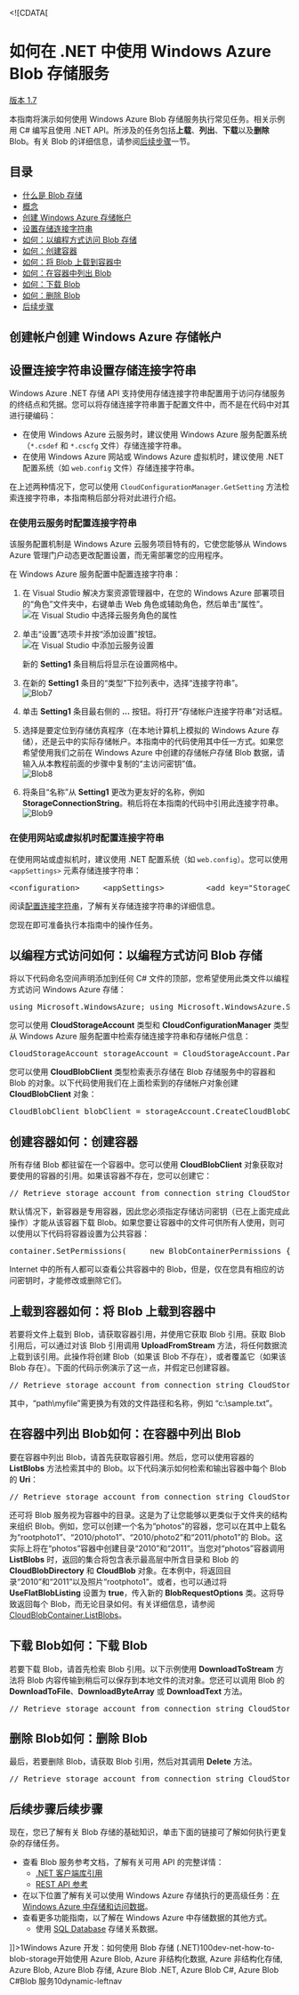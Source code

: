 <?xml version="1.0" encoding="UTF-8"?>
<localize><TextpageLeftNav id="18424" parentID="18423" level="5" writerID="52" creatorID="94" nodeType="1137" template="1052" sortOrder="1" createDate="2013-04-26T18:57:02" updateDate="2014-08-18T11:09:04" nodeName="blob storage v1.7" urlName="blob-storage-v17" writerName="uRest" creatorName="xunfan" path="-1,11978,13431,17371,18423,18424" isDoc=""><bodyText><![CDATA[<div>
<?UMBRACO_MACRO macroAlias="AzureChunkDisplayer" chunkpath="devcenter/dotnet" chunkname="article-left-menu" hide="0" />
<h1>如何在 .NET 中使用 Windows Azure Blob 存储服务</h1>
<div class="dev-center-tutorial-selector"><a href="/zh-cn/develop/net/how-to-guides/blob-storage-v17/" title="版本 1.7" class="current">版本 1.7</a> </div>
<p>本指南将演示如何使用 Windows Azure Blob 存储服务执行常见任务。相关示例用 C# 编写且使用 .NET API。所涉及的任务包括<strong>上载</strong>、<strong>列出</strong>、<strong>下载</strong>以及<strong>删除</strong> Blob。有关 Blob 的详细信息，请参阅<a href="#next-steps">后续步骤</a>一节。</p>
<h2>目录</h2>
<ul>
<li><a href="#what-is">什么是 Blob 存储</a></li>
<li><a href="#concepts">概念</a></li>
<li><a href="#create-account">创建 Windows Azure 存储帐户</a></li>
<li><a href="#setup-connection-string">设置存储连接字符串</a></li>
<li><a href="#configure-access">如何：以编程方式访问 Blob 存储</a></li>
<li><a href="#create-container">如何：创建容器</a></li>
<li><a href="#upload-blob">如何：将 Blob 上载到容器中</a></li>
<li><a href="#list-blob">如何：在容器中列出 Blob</a></li>
<li><a href="#download-blobs">如何：下载 Blob</a></li>
<li><a href="#delete-blobs">如何：删除 Blob</a></li>
<li><a href="#next-steps">后续步骤</a></li>
</ul>
<?UMBRACO_MACRO macroAlias="AzureChunkDisplayer" chunkpath="devcenter/shared" chunkname="howto-blob-storage" hide="0" />
<h2><a name="create-account"></a> <span class="short-header">创建帐户</span>创建 Windows Azure 存储帐户</h2>
<?UMBRACO_MACRO macroAlias="AzureChunkDisplayer" chunkpath="devcenter/shared" chunkname="create-storage-account" hide="0" />
<h2><a name="setup-connection-string"></a> <span class="short-header">设置连接字符串</span>设置存储连接字符串</h2>
<p>Windows Azure .NET 存储 API 支持使用存储连接字符串配置用于访问存储服务的终结点和凭据。您可以将存储连接字符串置于配置文件中，而不是在代码中对其进行硬编码：</p>
<ul>
<li>在使用 Windows Azure 云服务时，建议使用 Windows Azure 服务配置系统（<code>*.csdef</code> 和 <code>*.cscfg</code> 文件）存储连接字符串。</li>
<li>在使用 Windows Azure 网站或 Windows Azure 虚拟机时，建议使用 .NET 配置系统（如 <code>web.config</code> 文件）存储连接字符串。</li>
</ul>
<p>在上述两种情况下，您可以使用 <code>CloudConfigurationManager.GetSetting</code> 方法检索连接字符串，本指南稍后部分将对此进行介绍。</p>
<h3>在使用云服务时配置连接字符串</h3>
<p>该服务配置机制是 Windows Azure 云服务项目特有的，它使您能够从 Windows Azure 管理门户动态更改配置设置，而无需部署您的应用程序。</p>
<p>在 Windows Azure 服务配置中配置连接字符串：</p>
<ol>
<li>
<p>在 Visual Studio 解决方案资源管理器中，在您的 Windows Azure 部署项目的“角色”文件夹中，右键单击 Web 角色或辅助角色，然后单击“属性”。<br /><img src="http://wacnstorage.blob.core.chinacloudapi.cn/marketing-resource/media/devcenter/dotnet/blob5.png" alt="在 Visual Studio 中选择云服务角色的属性"/></p>
</li>
<li>
<p>单击“设置”选项卡并按“添加设置”按钮。<br /><img src="http://wacnstorage.blob.core.chinacloudapi.cn/marketing-resource/media/devcenter/dotnet/blob6.png" alt="在 Visual Studio 中添加云服务设置"/></p>
<p>新的 <strong>Setting1</strong> 条目稍后将显示在设置网格中。</p>
</li>
<li>
<p>在新的 <strong>Setting1</strong> 条目的“类型”下拉列表中，选择“连接字符串”。<br /><img src="http://wacnstorage.blob.core.chinacloudapi.cn/marketing-resource/media/devcenter/dotnet/blob7.png" alt="Blob7"/></p>
</li>
<li>
<p>单击 <strong>Setting1</strong> 条目最右侧的 <strong>...</strong> 按钮。将打开“存储帐户连接字符串”对话框。</p>
</li>
<li>
<p>选择是要定位到存储仿真程序（在本地计算机上模拟的 Windows Azure 存储），还是云中的实际存储帐户。本指南中的代码使用其中任一方式。如果您希望使用我们之前在 Windows Azure 中创建的存储帐户存储 Blob 数据，请输入从本教程前面的步骤中复制的“主访问密钥”值。<br /><img src="http://wacnstorage.blob.core.chinacloudapi.cn/marketing-resource/media/devcenter/dotnet/blob8.png" alt="Blob8"/></p>
</li>
<li>
<p>将条目“名称”从 <strong>Setting1</strong> 更改为更友好的名称，例如 <strong>StorageConnectionString</strong>。稍后将在本指南的代码中引用此连接字符串。<br /><img src="http://wacnstorage.blob.core.chinacloudapi.cn/marketing-resource/media/devcenter/dotnet/blob9.png" alt="Blob9"/></p>
</li>
</ol>
<h3>在使用网站或虚拟机时配置连接字符串</h3>
<p>在使用网站或虚拟机时，建议使用 .NET 配置系统（如 <code>web.config</code>）。您可以使用 <code>&lt;appSettings&gt;</code> 元素存储连接字符串：</p>
<pre class="prettyprint">&lt;configuration&gt;     &lt;appSettings&gt;         &lt;add key="StorageConnectionString"              value="BlobEndpoint=https:// [AccountKey].blob.core.chinacloudapi.cn/;QueueEndpoint=https:// [AccountKey].queue.core.chinacloudapi.cn/;TableEndpoint=https:// [AccountKey].table.core.chinacloudapi.cn/;AccountName=[AccountName];AccountKey=[AccountKey]" /&gt;     &lt;/appSettings&gt; &lt;/configuration&gt;</pre>
<p>阅读<a href="http://msdn.microsoft.com/zh-cn/library/windowsazure/ee758697.aspx">配置连接字符串</a>，了解有关存储连接字符串的详细信息。</p>
<p>您现在即可准备执行本指南中的操作任务。</p>
<h2><a name="configure-access"></a> <span class="short-header">以编程方式访问</span>如何：以编程方式访问 Blob 存储</h2>
<p>将以下代码命名空间声明添加到任何 C# 文件的顶部，您希望使用此类文件以编程方式访问 Windows Azure 存储：</p>
<pre class="prettyprint">using Microsoft.WindowsAzure; using Microsoft.WindowsAzure.StorageClient;</pre>
<p>您可以使用 <strong>CloudStorageAccount</strong> 类型和 <strong>CloudConfigurationManager</strong> 类型从 Windows Azure 服务配置中检索存储连接字符串和存储帐户信息：</p>
<pre class="prettyprint">CloudStorageAccount storageAccount = CloudStorageAccount.Parse(     CloudConfigurationManager.GetSetting("StorageConnectionString"));</pre>
<p>您可以使用 <strong>CloudBlobClient</strong> 类型检索表示存储在 Blob 存储服务中的容器和 Blob 的对象。以下代码使用我们在上面检索到的存储帐户对象创建 <strong>CloudBlobClient</strong> 对象：</p>
<pre class="prettyprint">CloudBlobClient blobClient = storageAccount.CreateCloudBlobClient();</pre>
<h2><a name="create-container"></a> <span class="short-header">创建容器</span>如何：创建容器</h2>
<p>所有存储 Blob 都驻留在一个容器中。您可以使用 <strong>CloudBlobClient</strong> 对象获取对要使用的容器的引用。如果该容器不存在，您可以创建它：</p>
<pre class="prettyprint">// Retrieve storage account from connection string CloudStorageAccount storageAccount = CloudStorageAccount.Parse(     CloudConfigurationManager.GetSetting("StorageConnectionString"));  // Create the blob client  CloudBlobClient blobClient = storageAccount.CreateCloudBlobClient();  // Retrieve a reference to a container  CloudBlobContainer container = blobClient.GetContainerReference("mycontainer");  // Create the container if it doesn't already exist container.CreateIfNotExist();</pre>
<p>默认情况下，新容器是专用容器，因此您必须指定存储访问密钥（已在上面完成此操作）才能从该容器下载 Blob。如果您要让容器中的文件可供所有人使用，则可以使用以下代码将容器设置为公共容器：</p>
<pre class="prettyprint">container.SetPermissions(     new BlobContainerPermissions { PublicAccess =      BlobContainerPublicAccessType.Blob });</pre>
<p>Internet 中的所有人都可以查看公共容器中的 Blob，但是，仅在您具有相应的访问密钥时，才能修改或删除它们。</p>
<h2><a name="upload-blob"></a> <span class="short-header">上载到容器</span>如何：将 Blob 上载到容器中</h2>
<p>若要将文件上载到 Blob，请获取容器引用，并使用它获取 Blob 引用。获取 Blob 引用后，可以通过对该 Blob 引用调用 <strong>UploadFromStream</strong> 方法，将任何数据流上载到该引用。此操作将创建 Blob（如果该 Blob 不存在），或者覆盖它（如果该 Blob 存在）。下面的代码示例演示了这一点，并假定已创建容器。</p>
<pre class="prettyprint">// Retrieve storage account from connection string CloudStorageAccount storageAccount = CloudStorageAccount.Parse(     CloudConfigurationManager.GetSetting("StorageConnectionString"));  // Create the blob client CloudBlobClient blobClient = storageAccount.CreateCloudBlobClient();  // Retrieve reference to a previously created container CloudBlobContainer container = blobClient.GetContainerReference("mycontainer");  // Retrieve reference to a blob named "myblob" CloudBlob blob = container.GetBlobReference("myblob");  // Create or overwrite the "myblob" blob with contents from a local file using (var fileStream = System.IO.File.OpenRead(@"path\myfile")) {     blob.UploadFromStream(fileStream); }</pre>
<p>其中，“path\myfile”需更换为有效的文件路径和名称，例如 “c:\sample.txt”。</p>
<h2><a name="list-blob"></a> <span class="short-header">在容器中列出 Blob</span>如何：在容器中列出 Blob</h2>
<p>要在容器中列出 Blob，请首先获取容器引用。然后，您可以使用容器的 <strong>ListBlobs</strong> 方法检索其中的 Blob。以下代码演示如何检索和输出容器中每个 Blob 的 <strong>Uri</strong>：</p>
<pre class="prettyprint">// Retrieve storage account from connection string CloudStorageAccount storageAccount = CloudStorageAccount.Parse(     CloudConfigurationManager.GetSetting("StorageConnectionString"));  // Create the blob client CloudBlobClient blobClient = storageAccount.CreateCloudBlobClient();  // Retrieve reference to a previously created container CloudBlobContainer container = blobClient.GetContainerReference("mycontainer");  // Loop over blobs within the container and output the URI to each of them foreach (var blobItem in container.ListBlobs()) {     Console.WriteLine(blobItem.Uri); }</pre>
<p>还可将 Blob 服务视为容器中的目录。这是为了让您能够以更类似于文件夹的结构来组织 Blob。例如，您可以创建一个名为“photos”的容器，您可以在其中上载名为“rootphoto1”、“2010/photo1”、“2010/photo2”和“2011/photo1”的 Blob。这实际上将在“photos”容器中创建目录“2010”和“2011”。当您对“photos”容器调用 <strong>ListBlobs</strong> 时，返回的集合将包含表示最高层中所含目录和 Blob 的 <strong>CloudBlobDirectory</strong> 和 <strong>CloudBlob</strong> 对象。在本例中，将返回目录“2010”和“2011”以及照片“rootphoto1”。或者，也可以通过将 <strong>UseFlatBlobListing</strong> 设置为 <strong>true</strong>，传入新的 <strong>BlobRequestOptions</strong> 类。这将导致返回每个 Blob，而无论目录如何。有关详细信息，请参阅 <a href="http://msdn.microsoft.com/zh-cn/library/windowsazure/ee772878.aspx">CloudBlobContainer.ListBlobs</a>。</p>
<h2><a name="download-blobs"></a> <span class="short-header">下载 Blob</span>如何：下载 Blob</h2>
<p>若要下载 Blob，请首先检索 Blob 引用。以下示例使用 <strong>DownloadToStream</strong> 方法将 Blob 内容传输到稍后可以保存到本地文件的流对象。您还可以调用 Blob 的 <strong>DownloadToFile</strong>、<strong>DownloadByteArray</strong> 或 <strong>DownloadText</strong> 方法。</p>
<pre class="prettyprint">// Retrieve storage account from connection string CloudStorageAccount storageAccount = CloudStorageAccount.Parse(     CloudConfigurationManager.GetSetting("StorageConnectionString"));  // Create the blob client CloudBlobClient blobClient = storageAccount.CreateCloudBlobClient();  // Retrieve reference to a previously created container CloudBlobContainer container = blobClient.GetContainerReference("mycontainer");  // Retrieve reference to a blob named "myblob" CloudBlob blob = container.GetBlobReference("myblob");  // Save blob contents to disk using (var fileStream = System.IO.File.OpenWrite(@"path\myfile")) {     blob.DownloadToStream(fileStream); }</pre>
<h2><a name="delete-blobs"></a> <span class="short-header">删除 Blob</span>如何：删除 Blob</h2>
<p>最后，若要删除 Blob，请获取 Blob 引用，然后对其调用 <strong>Delete</strong> 方法。</p>
<pre class="prettyprint">// Retrieve storage account from connection string CloudStorageAccount storageAccount = CloudStorageAccount.Parse(     CloudConfigurationManager.GetSetting("StorageConnectionString"));  // Create the blob client CloudBlobClient blobClient = storageAccount.CreateCloudBlobClient();  // Retrieve reference to a previously created container CloudBlobContainer container = blobClient.GetContainerReference("mycontainer");  // Retrieve reference to a blob named "myblob" CloudBlob blob = container.GetBlobReference("myblob");  // Delete the blob blob.Delete();</pre>
<h2><a name="next-steps"></a> <span class="short-header">后续步骤</span>后续步骤</h2>
<p>现在，您已了解有关 Blob 存储的基础知识，单击下面的链接可了解如何执行更复杂的存储任务。</p>
<ul>
<li>查看 Blob 服务参考文档，了解有关可用 API 的完整详情：
<ul>
<li><a href="http://msdn.microsoft.com/zh-cn/library/windowsazure/wl_svchosting_mref_reference_home">.NET 客户端库引用</a></li>
<li><a href="http://msdn.microsoft.com/zh-cn/library/windowsazure/dd179355">REST API 参考</a></li>
</ul>
</li>
<li>在以下位置了解有关可以使用 Windows Azure 存储执行的更高级任务：<a href="http://msdn.microsoft.com/zh-cn/library/windowsazure/gg433040.aspx">在 Windows Azure 中存储和访问数据</a>。</li>
<li>查看更多功能指南，以了解在 Windows Azure 中存储数据的其他方式。
<ul><li style="display:none">使用<a href="/zh-cn/develop/net/how-to-guides/table-services/">表存储</a>存储结构化数据。</li>
<li>使用 <a href="/zh-cn/develop/net/how-to-guides/sql-database/">SQL Database</a> 存储关系数据。</li>
</ul>
</li>
</ul>
</div>]]></bodyText><umbracoNaviHide>1</umbracoNaviHide><pageTitle>Windows Azure 开发：如何使用 Blob 存储 (.NET)</pageTitle><localize>1</localize><localizePartial>0</localizePartial><sitemapHide>0</sitemapHide><linkid>dev-net-how-to-blob-storage</linkid><metaKeywords>开始使用 Azure Blob, Azure 非结构化数据, Azure 非结构化存储, Azure Blob, Azure Blob 存储, Azure Blob .NET, Azure Blob C#, Azure Blob C#</metaKeywords><metaDescription><![CDATA[了解如何使用 Windows Azure Blob 服务上载、下载、列出和删除 Blob 内容。这些示例用 C# 编写且使用 .NET API。]]></metaDescription><headerExpose></headerExpose><footerExpose></footerExpose><urlDisplayName>Blob 服务</urlDisplayName><disqusComments>1</disqusComments><metaCanonical></metaCanonical><isHeader>0</isHeader><pageTemplate>dynamic-leftnav</pageTemplate></TextpageLeftNav></localize>